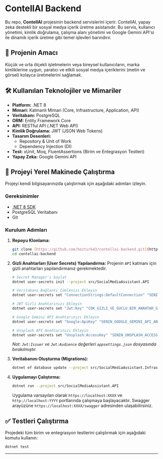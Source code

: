 # ContellAI Backend

Bu repo, **ContellAI** projesinin backend servislerini içerir. ContellAI, yapay zeka destekli bir sosyal medya içerik üretme asistanıdır. Bu servis, kullanıcı yönetimi, kimlik doğrulama, çalışma alanı yönetimi ve Google Gemini API'si ile dinamik içerik üretme gibi temel işlevleri barındırır.

## 🚀 Projenin Amacı

Küçük ve orta ölçekli işletmelerin veya bireysel kullanıcıların, marka kimliklerine uygun, yaratıcı ve etkili sosyal medya içeriklerini (metin ve görsel) kolayca üretmelerini sağlamak.

## 🛠️ Kullanılan Teknolojiler ve Mimariler

- **Platform:** .NET 8
- **Mimari:** Katmanlı Mimari (Core, Infrastructure, Application, API)
- **Veritabanı:** PostgreSQL
- **ORM:** Entity Framework Core
- **API:** RESTful API (.NET Web API)
- **Kimlik Doğrulama:** JWT (JSON Web Tokens)
- **Tasarım Desenleri:**
  - Repository & Unit of Work
  - Dependency Injection (DI)
- **Test:** xUnit, Moq, FluentAssertions (Birim ve Entegrasyon Testleri)
- **Yapay Zeka:** Google Gemini API

## 🏁 Projeyi Yerel Makinede Çalıştırma

Projeyi kendi bilgisayarınızda çalıştırmak için aşağıdaki adımları izleyin.

### Gereksinimler

- [.NET 8 SDK](https://dotnet.microsoft.com/en-us/download/dotnet/8.0)
- PostgreSQL Veritabanı
- Git

### Kurulum Adımları

1.  **Repoyu Klonlama:**
    ```bash
    git clone [https://github.com/bozturk43/contellai-backend.git](https://github.com/bozturk43/contellai-backend.git)
    cd contellai-backend
    ```

2.  **Gizli Anahtarları (User Secrets) Yapılandırma:**
    Projenin `API` katmanı için gizli anahtarları yapılandırmanız gerekmektedir.

    ```bash
    # Secret Manager'ı başlat
    dotnet user-secrets init --project src/SocialMediaAssistant.API

    # Veritabanı Bağlantı Cümlenizi Ekleyin
    dotnet user-secrets set "ConnectionStrings:DefaultConnection" "SENIN_POSTGRESQL_CONNECTION_STRING"

    # JWT Gizli Anahtarınızı Ekleyin
    dotnet user-secrets set "Jwt:Key" "COK_GIZLI_VE_GUCLU_BIR_ANAHTAR_GIRINIZ"

    # Google Gemini API Anahtarınızı Ekleyin
    dotnet user-secrets set "Google:ApiKey" "SENIN_GOOGLE_GEMINI_API_ANAHTARIN"
    
    # Unsplash API Anahtarınızı Ekleyin
    dotnet user-secrets set "Unsplash:AccessKey" "SENIN_UNSPLASH_ACCESS_KEY"
    ```
    *Not: `Jwt:Issuer` ve `Jwt:Audience` değerleri `appsettings.json` dosyasında bırakılmıştır.*

3.  **Veritabanını Oluşturma (Migrations):**
    ```bash
    dotnet ef database update --project src/SocialMediaAssistant.Infrastructure --startup-project src/SocialMediaAssistant.API
    ```

4.  **Uygulamayı Çalıştırma:**
    ```bash
    dotnet run --project src/SocialMediaAssistant.API
    ```
    Uygulama varsayılan olarak `https://localhost:XXXX` ve `http://localhost:YYYY` portlarında çalışmaya başlayacaktır. Swagger arayüzüne `https://localhost:XXXX/swagger` adresinden ulaşabilirsiniz.

## ✅ Testleri Çalıştırma

Projedeki tüm birim ve entegrasyon testlerini çalıştırmak için aşağıdaki komutu kullanın:

```bash
dotnet test
```

---